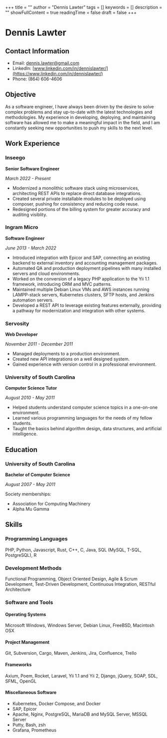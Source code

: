 +++
title = ""
author = "Dennis Lawter"
tags = []
keywords = []
description = ""
showFullContent = true
readingTime = false
draft = false
+++

# Dennis Lawter

## Contact Information
- Email: [dennis.lawter@gmail.com](mailto:dennis.lawter@gmail.com)
- LinkedIn: [www.linkedin.com/in/dennislawter/](https://www.linkedin.com/in/dennislawter/)
- Phone: (864) 606-4606

## Objective
As a software engineer,
I have always been driven by the desire to solve complex problems and stay up-to-date with the latest technologies and methodologies.
My experience in developing, deploying, and maintaining software has allowed me to make a meaningful impact in the field,
and I am constantly seeking new opportunities to push my skills to the next level.

## Work Experience

### Inseego
**Senior Software Engineer**

*March 2022 - Present*

- Modernized a monolithic software stack using microservices, architecting REST APIs to replace direct database integrations.
- Created several private installable modules to be deployed using composer, pushing for consistency and reducing code reuse.
- Redesigned portions of the billing system for greater accuracy and auditing visiblity.

### Ingram Micro
**Software Engineer**

*June 2013 - March 2022*

- Introduced integration with Epicor and SAP, connecting an existing backend to external inventory and accounting management packages.
- Automated QA and production deployment pipelines with many installed servers and cloud environments.
- Worked on the conversion of a legacy PHP application to the Yii 1.1 framework, introducing ORM and MVC patterns.
- Maintained multiple Debian Linux VMs and AWS instances running LAMPP-stack servers, Kubernetes clusters, SFTP hosts, and Jenkins automation servers.
- Developed a REST API to leverage existing features externally, providing a pathway for modernization and integration with other systems.

### Servosity
**Web Developer**

*November 2011 - December 2011*

- Managed deployments to a production environment.
- Created new API integrations on a well designed system.
- Gained experience with version control in a professional environment.

### University of South Carolina
**Computer Science Tutor**

*August 2010 - May 2011*

- Helped students understand computer science topics in a one-on-one environment.
- Learned various programming languages for the needs of my fellow students.
- Taught the basics behind algorithm design, data structures, and artificial intelligence.

## Education

### University of South Carolina
**Bachelor of Computer Science**

*August 2007 - May 2011*

Society memberships:
- Association for Computing Machinery
- Alpha Mu Gamma

## Skills

### Programming Languages
PHP, Python, Javascript, Rust, C++, C, Java, SQL (MySQL, T-SQL, PostgreSQL), R

### Development Methods
Functional Programming, Object Oriented Design, Agile & Scrum Development, Test-Driven Development, Continuous Integration, RESTful Architecture

### Software and Tools
#### Operating Systems
Microsoft Windows, Windows Server, Debian Linux, FreeBSD, Macintosh OSX
#### Project Management
Git, Subversion, Cargo, Maven, Jenkins, Jira, Confluence, Trello
#### Frameworks
Axium, Poem, Rocket, Laravel, Yii 1.1 and Yii 2, Django, jQuery, SOAP, SDL, SFML, OpenGL
#### Miscellaneous Software
- Kubernetes, Docker Compose, and Docker
- SAP, Epicor
- Apache, Nginx, PostgreSQL, MariaDB and MySQL Server, MSSQL Server
- Putty, Bash, zsh
- Grafana, Prometheus
